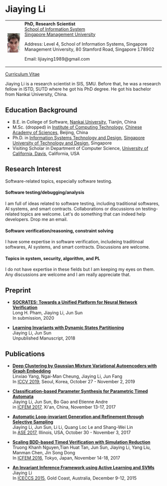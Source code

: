 # Jiaying Li
<table width="68%" border="0" cellpadding="0">
<tr valigh="top" aligh="left">
<td><IMG SRC="./photo.jpg" width="100"><br></td>
<td>
<div>
<b>PhD, Research Scientist</b> <BR> 
<a href="https://sis.smu.edu.sg/">School of Information System</a><BR>
<a href="http://www.smu.edu.sg/">Singapore Management University</a>
<P>Address: Level 4, School of Information Systems, Singapore Management University, 80 Stamford Road, Singapore 178902 <BR>
<P>Email: lijiaying1989@gmail.com<BR>
</div>
</td>
</tr>
</table>

[Curriculum Vitae](http://lijiaying.github.io/cv/cv.pdf)

Jiaying Li is a research scientist in SIS, SMU. Before that, he was a research fellow in ISTD, SUTD where he got his PhD
degree. He got his bachelor from Nankai University, China.

## Education Background
* B.E. in College of Software, [Nankai University](http://www.nankai.edu.cn), Tianjin, China
* M.Sc. (dropped) in [Institute of Computing Technology](http://english.ict.cas.cn/), [Chinese Academy of Sciences](http://english.cas.cn/), Beijing, China
* Ph.D. in [Information Systems Technology and Design](https://istd.sutd.edu.sg/), [Singapore University of Technology and Design](http://www.sutd.edu.sg/), Singapore
* Visiting Scholar in Department of Computer Science, [University of California, Davis](https://www.ucdavis.edu/), California, USA


## Research Interest
Software-related topics, especially software testing. 

#### Software testing/debugging/analysis
I am full of ideas related to software testing, including traditional softwares, AI systems, and smart contracts.
Collaborations or discussions on testing-related topics are welcome. Let's do something that can indeed help developers.
Drop me an email.

#### Software verification/reasoning, constraint solving
I have some expertise in software verification, includeing traditinoal softwares, AI systems, and smart contracts. 
Discussions are welcome.

#### Topics in system, security, algorithm, and PL
I do not have expertise in these fields but I am keeping my eyes on them. Any discussions are welcome and I am really
appreciate that.


## Preprint
- [**SOCRATES: Towards a Unified Platform for Neural Network Verification**](http://lijiaying.github.io/papers/socrates.pdf)  
Long H. Pham, Jiaying Li, Jun Sun  
In submission, 2020

<!---
- [**sVerify: Verifying Smart Contracts through Lazy Annotation and Learning](http://lijiaying.github.io/papers/ase20.pdf)  
Bo Gao, Ling Shi, Jiaying Li, Jialiang Chang, Jun Sun, Zijiang Yang  
In submission, 2020
-->

- [**Learning Invariants with Dynamic States Partitioning**](http://lijiaying.github.io/papers/icse18.pdf)  
Jiaying Li, Jun Sun   
Unpublished Manuscript, 2018


## Publications
- [**Deep Clustering by Gaussian Mixture Variational Autoencoders with Graph Embedding**](http://lijiaying.github.io/papers/iccv19.pdf)  
Linxiao Yang, Ngai-Man Cheung, Jiaying Li, Jun Fang  
In [ICCV 2019](http://iccv2019.thecvf.com/), Seoul, Korea, October 27 - November 2, 2019

- [**Classification-based Parameter Synthesis for Parametric Timed Automata**](http://lijiaying.github.io/papers/icfem17.pdf)  
Jiaying Li, Jun Sun, Bo Gao and Etienne Andre  
in [ICFEM 2017](http://ictt.xidian.edu.cn/icfem2017/), Xi'an, China, November 13-17, 2017

- [**Automatic Loop-invariant Generation and Refinement through Selective Sampling**](http://lijiaying.github.io/papers/ase17.pdf)  
Jiaying Li, Jun Sun, Li Li, Quang Loc Le and Shang-Wei Lin   
In [ASE 2017](http://ase2017.org/), Illinois, USA, October 30 - November 3, 2017 

- [**Scaling BDD-based Timed Verification with Simulation Reduction**](http://lijiaying.github.io/papers/icfem16.pdf)  
Truong Khanh Nguyen,Tian Huat Tan, Jun Sun, Jiaying Li, Yang Liu, Manman Chen, Jin Song Dong  
In [ICFEM 2016](http://icfem2016.xyz/), Tokyo, Japan, November 14-18, 2017

- [**An Invariant Inference Framework using Active Learning and SVMs**](http://lijiaying.github.io/papers/iceccs15.pdf)  
Jiaying Li  
In [ICECCS 2015](http://iceccs2015.monash.edu.au/2015/index.jsp), Gold Coast, Australia, December 9-12, 2015

